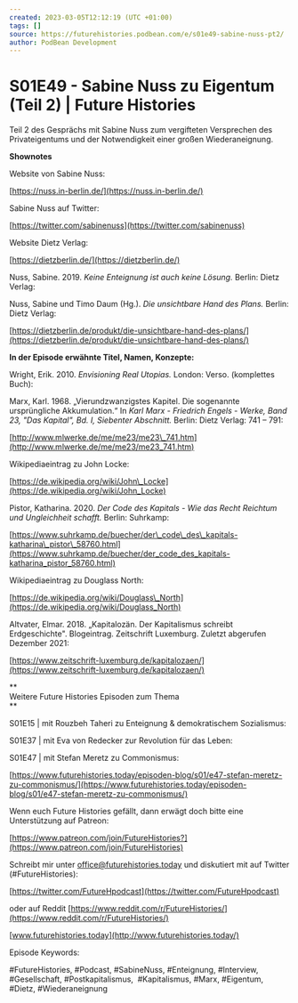 ```yaml
---
created: 2023-03-05T12:12:19 (UTC +01:00)
tags: []
source: https://futurehistories.podbean.com/e/s01e49-sabine-nuss-pt2/
author: PodBean Development
---
```


# S01E49 - Sabine Nuss zu Eigentum (Teil 2) | Future Histories

Teil 2 des Gesprächs mit Sabine Nuss zum vergifteten Versprechen des Privateigentums und der Notwendigkeit einer großen Wiederaneignung.

**Shownotes**

Website von Sabine Nuss:

[https://nuss.in-berlin.de/](https://nuss.in-berlin.de/)

  
Sabine Nuss auf Twitter:

[https://twitter.com/sabinenuss](https://twitter.com/sabinenuss)

  
Website Dietz Verlag:

[https://dietzberlin.de/](https://dietzberlin.de/)

  
Nuss, Sabine. 2019. _Keine Enteignung ist auch keine Lösung._ Berlin: Dietz Verlag:

Nuss, Sabine und Timo Daum (Hg.). _Die unsichtbare Hand des Plans._ Berlin: Dietz Verlag:

[https://dietzberlin.de/produkt/die-unsichtbare-hand-des-plans/](https://dietzberlin.de/produkt/die-unsichtbare-hand-des-plans/)

**In der Episode erwähnte Titel, Namen, Konzepte:**

  
Wright, Erik. 2010. _Envisioning Real Utopias._ London: Verso. (komplettes Buch):

Marx, Karl. 1968. „Vierundzwanzigstes Kapitel. Die sogenannte ursprüngliche Akkumulation.“ In _Karl Marx - Friedrich Engels - Werke, Band 23, "Das Kapital", Bd. I, Siebenter Abschnitt._ Berlin: Dietz Verlag: 741 – 791:

[http://www.mlwerke.de/me/me23/me23\_741.htm](http://www.mlwerke.de/me/me23/me23_741.htm)

  
Wikipediaeintrag zu John Locke:

[https://de.wikipedia.org/wiki/John\_Locke](https://de.wikipedia.org/wiki/John_Locke)

  
Pistor, Katharina. 2020. _Der Code des Kapitals - Wie das Recht Reichtum und Ungleichheit schafft._ Berlin: Suhrkamp:

[https://www.suhrkamp.de/buecher/der\_code\_des\_kapitals-katharina\_pistor\_58760.html](https://www.suhrkamp.de/buecher/der_code_des_kapitals-katharina_pistor_58760.html)

  
Wikipediaeintrag zu Douglass North:

[https://de.wikipedia.org/wiki/Douglass\_North](https://de.wikipedia.org/wiki/Douglass_North)

  
Altvater, Elmar. 2018. „Kapitalozän. Der Kapitalismus schreibt Erdgeschichte". Blogeintrag. Zeitschrift Luxemburg. Zuletzt abgerufen Dezember 2021:

[https://www.zeitschrift-luxemburg.de/kapitalozaen/](https://www.zeitschrift-luxemburg.de/kapitalozaen/)

**  
Weitere Future Histories Episoden zum Thema  
**

S01E15 | mit Rouzbeh Taheri zu Enteignung & demokratischem Sozialismus:

S01E37 | mit Eva von Redecker zur Revolution für das Leben:

S01E47 | mit Stefan Meretz zu Commonismus:

[https://www.futurehistories.today/episoden-blog/s01/e47-stefan-meretz-zu-commonismus/](https://www.futurehistories.today/episoden-blog/s01/e47-stefan-meretz-zu-commonismus/)

Wenn euch Future Histories gefällt, dann erwägt doch bitte eine Unterstützung auf Patreon:

[https://www.patreon.com/join/FutureHistories?](https://www.patreon.com/join/FutureHistories)

Schreibt mir unter office@futurehistories.today und diskutiert mit auf Twitter (#FutureHistories):

[https://twitter.com/FutureHpodcast](https://twitter.com/FutureHpodcast)

oder auf Reddit [https://www.reddit.com/r/FutureHistories/](https://www.reddit.com/r/FutureHistories/)

[www.futurehistories.today](http://www.futurehistories.today/)

Episode Keywords:

#FutureHistories, #Podcast, #SabineNuss, #Enteignung, #Interview, #Gesellschaft, #Postkapitalismus,  #Kapitalismus, #Marx, #Eigentum, #Dietz, #Wiederaneignung
